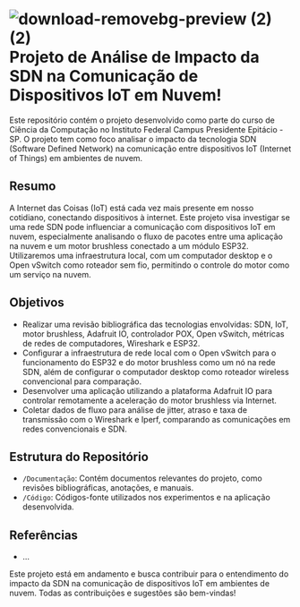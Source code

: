 
# ![download-removebg-preview (2) (2)](https://github.com/feliipenevesnow/projeto-drone/assets/65624371/5d6c2cb3-1db7-4787-96c0-ec210fc42944) Projeto de Análise de Impacto da SDN na Comunicação de Dispositivos IoT em Nuvem!



Este repositório contém o projeto desenvolvido como parte do curso de Ciência da Computação no Instituto Federal Campus Presidente Epitácio - SP. O projeto tem como foco analisar o impacto da tecnologia SDN (Software Defined Network) na comunicação entre dispositivos IoT (Internet of Things) em ambientes de nuvem.

## Resumo

A Internet das Coisas (IoT) está cada vez mais presente em nosso cotidiano, conectando dispositivos à internet. Este projeto visa investigar se uma rede SDN pode influenciar a comunicação com dispositivos IoT em nuvem, especialmente analisando o fluxo de pacotes entre uma aplicação na nuvem e um motor brushless conectado a um módulo ESP32. Utilizaremos uma infraestrutura local, com um computador desktop e o Open vSwitch como roteador sem fio, permitindo o controle do motor como um serviço na nuvem.

## Objetivos

- Realizar uma revisão bibliográfica das tecnologias envolvidas: SDN, IoT, motor brushless, Adafruit IO, controlador POX, Open vSwitch, métricas de redes de computadores, Wireshark e ESP32.
- Configurar a infraestrutura de rede local com o Open vSwitch para o funcionamento do ESP32 e do motor brushless como um nó na rede SDN, além de configurar o computador desktop como roteador wireless convencional para comparação.
- Desenvolver uma aplicação utilizando a plataforma Adafruit IO para controlar remotamente a aceleração do motor brushless via Internet.
- Coletar dados de fluxo para análise de jitter, atraso e taxa de transmissão com o Wireshark e Iperf, comparando as comunicações em redes convencionais e SDN.

## Estrutura do Repositório

- `/Documentação`: Contém documentos relevantes do projeto, como revisões bibliográficas, anotações, e manuais.
- `/Código`: Códigos-fonte utilizados nos experimentos e na aplicação desenvolvida.

## Referências

- ...

Este projeto está em andamento e busca contribuir para o entendimento do impacto da SDN na comunicação de dispositivos IoT em ambientes de nuvem. Todas as contribuições e sugestões são bem-vindas!
